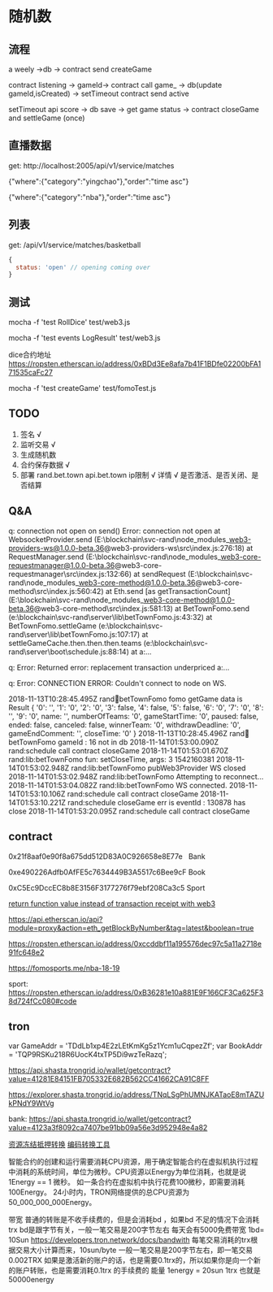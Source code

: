 # 随机数


## 流程
a weely ->db -> contract send createGame

contract listening -> gameId-> contract call game_ -> db(update gameId,isCreated) -> setTimeout contract send active

setTimeout api score -> db save -> get game status -> contract closeGame and settleGame (once)

## 直播数据

get: http://localhost:2005/api/v1/service/matches

{"where":{"category":"yingchao"},"order":"time asc"}

{"where":{"category":"nba"},"order":"time asc"}

## 列表

get: /api/v1/service/matches/basketball

```js
{
  status: 'open' // opening coming over
}
```

## 测试

mocha -f 'test RollDice' test/web3.js

mocha -f 'test events LogResult' test/web3.js

dice合约地址 https://ropsten.etherscan.io/address/0xBDd3Ee8afa7b41F1BDfe02200bFA171535caFc27

mocha -f 'test createGame' test/fomoTest.js


## TODO

1. 签名 √
2. 监听交易 √
3. 生成随机数
4. 合约保存数据 √
5. 部署 rand.bet.town api.bet.town
ip限制 √
详情 √
是否激活、是否关闭、是否结算

## Q&A

q:
connection not open on send()
Error: connection not open
    at WebsocketProvider.send (E:\blockchain\svc-rand\node_modules\_web3-providers-ws@1.0.0-beta.36@web3-providers-ws\src\index.js:276:18)
    at RequestManager.send (E:\blockchain\svc-rand\node_modules\_web3-core-requestmanager@1.0.0-beta.36@web3-core-requestmanager\src\index.js:132:66)
    at sendRequest (E:\blockchain\svc-rand\node_modules\_web3-core-method@1.0.0-beta.36@web3-core-method\src\index.js:560:42)
    at Eth.send [as getTransactionCount] (E:\blockchain\svc-rand\node_modules\_web3-core-method@1.0.0-beta.36@web3-core-method\src\index.js:581:13)
    at BetTownFomo.send (e:\blockchain\svc-rand\server\lib\betTownFomo.js:43:32)
    at BetTownFomo.settleGame (e:\blockchain\svc-rand\server\lib\betTownFomo.js:107:17)
    at settleGameCache.then.then.then.teams (e:\blockchain\svc-rand\server\boot\schedule.js:88:14)
    at <anonymous>
a:...

q:
Error: Returned error: replacement transaction underpriced
a:...

q:
Error: CONNECTION ERROR: Couldn't connect to node on WS.



2018-11-13T10:28:45.495Z rand:boot:betTownFomo fomo getGame data is Result { '0': '', '1': '0', '2': '0', '3': false, '4': false, '5': false, '6': '0', '7': '0', '8': '', '9': '0', name: '', numberOfTeams: '0', gameStartTime: '0', paused: false, ended: false, canceled: false, winnerTeam: '0', withdrawDeadline: '0', gameEndComment: '', closeTime: '0' }
2018-11-13T10:28:45.496Z rand:boot:betTownFomo gameId : 16 not in db
2018-11-14T01:53:00.090Z rand:schedule call contract closeGame
2018-11-14T01:53:01.670Z rand:lib:betTownFomo fun: setCloseTime, args: 3 1542160381
2018-11-14T01:53:02.948Z rand:lib:betTownFomo pubWeb3Provider WS closed
2018-11-14T01:53:02.948Z rand:lib:betTownFomo Attempting to reconnect...
2018-11-14T01:53:04.082Z rand:lib:betTownFomo WS connected.
2018-11-14T01:53:10.106Z rand:schedule call contract closeGame
2018-11-14T01:53:10.221Z rand:schedule closeGame err is eventId : 130878 has close
2018-11-14T01:53:20.095Z rand:schedule call contract closeGame
## contract
0x21f8aaf0e90f8a675dd512D83A0C926658e8E77e  
Bank

0xe490226Adfb0AfFE5c7634449B3A5517c6Bee9cF
Book

0xC5Ec9DccEC8b8E3156F3177276f79ebf208Ca3c5
Sport

[return function value instead of transaction receipt with web3](https://ethereum.stackexchange.com/questions/58228/return-function-value-instead-of-transaction-receipt-with-web3)

https://api.etherscan.io/api?module=proxy&action=eth_getBlockByNumber&tag=latest&boolean=true

https://ropsten.etherscan.io/address/0xccddbf11a195576dec97c5a11a2718e91fc648e2

https://fomosports.me/nba-18-19

sport: https://ropsten.etherscan.io/address/0xB36281e10a881E9F166CF3Ca625F38d724fCc080#code

## tron

var GameAddr = 'TDdLb1xp4E2zLEtKmKg5z1Ycm1uCqpezZf';
var BookAddr = 'TQP9RSKu218R6UocK4txTP5Di9wzTeRazq';

https://api.shasta.trongrid.io/wallet/getcontract?value=41281E84151FB705332E682B562CC41662CA91C8FF

https://explorer.shasta.trongrid.io/address/TNqLSgPhUMNJKATaoE8mTAZUkPNdY9WtVg

bank: https://api.shasta.trongrid.io/wallet/getcontract?value=4123a3f8092ca7407be91bb09a56e3d952948e4a82

[资源冻结抵押转换](https://tronstation.io/energycalc)
[编码转换工具](https://tronscan.org/#/tools/tron-convert-tool)

智能合约的创建和运行需要消耗CPU资源，用于确定智能合约在虚拟机执行过程中消耗的系统时间，单位为微秒。CPU资源以Energy为单位消耗，也就是说1Energy == 1 微秒。 如一条合约在虚拟机中执行花费100微秒，即需要消耗100Energy。 24小时内，TRON网络提供的总CPU资源为50_000_000_000Energy。

带宽
普通的转账是不收手续费的，但是会消耗bd ，如果bd 不足的情况下会消耗trx
bd是跟字节有关，一般一笔交易是200字节左右
每天会有5000免费带宽
1bd= 10Sun
https://developers.tron.network/docs/bandwith
每笔交易消耗的trx根据交易大小计算而来，10sun/byte
一般一笔交易是200字节左右，即一笔交易0.002TRX
如果是激活新的账户的话，也是需要0.1trx的，所以如果你是向一个新的账户转账，也是需要消耗0.1trx 的手续费的
能量
1energy = 20sun
1trx 也就是 50000energy
